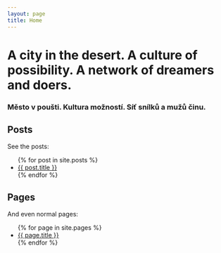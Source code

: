 ```yaml
---
layout: page
title: Home
---
```


# A city in the desert. A culture of possibility. A network of dreamers and doers.

### Město v poušti. Kultura možností. Síť snílků a mužů činu.



## Posts

See the posts:

<ul>
  {% for post in site.posts %}
    <li>
      <a href="{{ site.baseurl }}{{ post.url }}">{{ post.title }}</a>
    </li>
  {% endfor %}
</ul>

## Pages

And even normal pages:

<ul>
  {% for page in site.pages %}
    <li>
      <a href="{{ site.baseurl }}{{ page.url }}">{{ page.title }}</a>
    </li>
  {% endfor %}
</ul>

